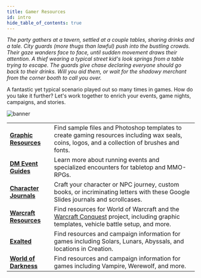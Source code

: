 ```yaml
---
title: Gamer Resources
id: intro
hide_table_of_contents: true
---
```


*The party gathers at a tavern, settled at a couple tables, sharing drinks and a tale. City guards (more thugs than lawful) push into the bustling crowds. Their gaze wanders face to face, until sudden movement draws their attention. A thief wearing a typical street kid's look springs from a table trying to escape. The guards give chase declaring everyone should go back to their drinks. Will you aid them, or wait for the shadowy merchant from the corner booth to call you over.*

A fantastic yet typical scenario played out so many times in games. How do you take it further? Let's work together to enrich your events, game nights, campaigns, and stories.

![banner](/img/landing/banner-resources.png)

<div class="info-rows">

| | |
| -- | -- |
| [**Graphic Resources**](/docs/photoshop/fonts-brushes) | Find sample files and Photoshop templates to create gaming resources including wax seals, coins, logos, and a collection of brushes and fonts. |
| [**DM Event Guides**](/docs/events-campaigns) | Learn more about running events and specialized encounters for tabletop and MMO-RPGs. |
| [**Character Journals**](/docs/photoshop/adventure-journal) | Craft your character or NPC journey, custom books, or incriminating letters with these Google Slides journals and scrollcases. |
| [**Warcraft Resources**](/docs/wow-conquest/intro) | Find resources for World of Warcraft and the [Warcraft Conquest](/Conquest) project, including graphic templates, vehicle battle setup, and more. |
| [**Exalted**](/docs/exalted/resources) | Find resources and campaign information for games including Solars, Lunars, Abyssals, and locations in Creation. |
| [**World of Darkness**](/docs/w-o-d/intro) | Find resources and campaign information for games including Vampire, Werewolf, and more.|

</div>